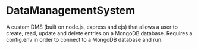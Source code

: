 # DataManagementSystem
A custom DMS (built on node.js, express and ejs) that allows a user to create, read, update and delete entries on a MongoDB database. Requires a config.env in order to connect to a MongoDB database and run.
